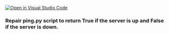 [![Open in Visual Studio Code](https://classroom.github.com/assets/open-in-vscode-c66648af7eb3fe8bc4f294546bfd86ef473780cde1dea487d3c4ff354943c9ae.svg)](https://classroom.github.com/online_ide?assignment_repo_id=7924738&assignment_repo_type=AssignmentRepo)
### Repair ping.py script to return True if the server is up and False if the server is down.

